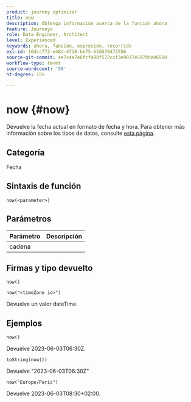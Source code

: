 ```yaml
---
product: journey optimizer
title: now
description: Obtenga información acerca de la función ahora
feature: Journeys
role: Data Engineer, Architect
level: Experienced
keywords: ahora, función, expresión, recorrido
exl-id: 16dcc772-e48d-4f10-be75-62dd39473556
source-git-commit: 4e7c4e7e6fcf488f572ccf3e9037e597dde06510
workflow-type: tm+mt
source-wordcount: '58'
ht-degree: 15%

---
```


# now {#now}

Devuelve la fecha actual en formato de fecha y hora. Para obtener más información sobre los tipos de datos, consulte [esta página](../expression/data-types.md).

## Categoría

Fecha

## Sintaxis de función

`now(<parameter>)`

## Parámetros

| Parámetro | Descripción |
|--- |--- |
| cadena |  |

## Firmas y tipo devuelto

`now()`

`now("<timeZone id>")`

Devuelve un valor dateTime.

## Ejemplos

`now()`

Devuelve 2023-06-03T06:30Z.

`toString(now())`

Devuelve &quot;2023-06-03T06:30Z&quot;

`now("Europe/Paris")`

Devuelve 2023-06-03T08:30+02:00.
